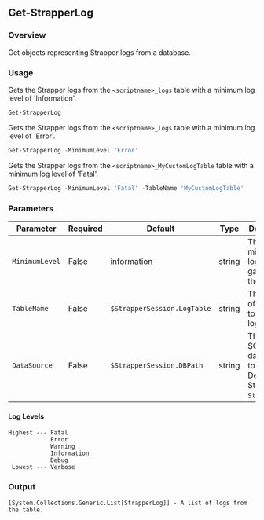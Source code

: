 ## Get-StrapperLog
### Overview
Get objects representing Strapper logs from a database.

### Usage

Gets the Strapper logs from the `<scriptname>_logs` table with a minimum log level of 'Information'.
```powershell
Get-StrapperLog
```

Gets the Strapper logs from the `<scriptname>_logs` table with a minimum log level of 'Error'.
```powershell
Get-StrapperLog -MinimumLevel 'Error'
```

Gets the Strapper logs from the `<scriptname>_MyCustomLogTable` table with a minimum log level of 'Fatal'.
```powershell
Get-StrapperLog -MinimumLevel 'Fatal' -TableName 'MyCustomLogTable'
```

### Parameters
| Parameter      | Required | Default                     | Type   | Description                                                                |
| -------------- | -------- | --------------------------- | ------ | -------------------------------------------------------------------------- |
| `MinimumLevel` | False    | information                 | string | The minimum log level to gather from the table.                            |
| `TableName`    | False    | `$StrapperSession.LogTable` | string | The name of the table to retrieve logs from.                               |
| `DataSource`   | False    | `$StrapperSession.DBPath`   | string | The target SQLite datasource to use. Defaults to Strapper's `Strapper.db`. |

#### Log Levels
```
Highest --- Fatal
            Error
            Warning
            Information
            Debug
 Lowest --- Verbose
```

### Output
```
[System.Collections.Generic.List[StrapperLog]] - A list of logs from the table.
```